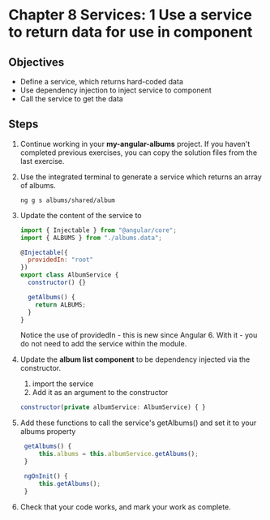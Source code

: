 # Chapter 8 Services: 1 Use a service to return data for use in component

## Objectives

- Define a service, which returns hard-coded data
- Use dependency injection to inject service to component
- Call the service to get the data

## Steps

1. Continue working in your **my-angular-albums** project. If you haven't completed previous exercises, you can copy the solution files from the last exercise.

1. Use the integrated terminal to generate a service which returns an array of albums.

   ```
   ng g s albums/shared/album
   ```

1. Update the content of the service to

   ```javascript
   import { Injectable } from "@angular/core";
   import { ALBUMS } from "./albums.data";

   @Injectable({
     providedIn: "root"
   })
   export class AlbumService {
     constructor() {}

     getAlbums() {
       return ALBUMS;
     }
   }
   ```

   Notice the use of providedIn - this is new since Angular 6. With it - you do not need to add the service within the module.

1. Update the **album list component** to be dependency injected via the constructor.

   1. import the service
   2. Add it as an argument to the constructor

   ```javascript
   constructor(private albumService: AlbumService) { }
   ```

1. Add these functions to call the service's getAlbums() and set it to your albums property

   ```javascript
    getAlbums() {
        this.albums = this.albumService.getAlbums();
    }

    ngOnInit() {
        this.getAlbums();
    }
   ```

1. Check that your code works, and mark your work as complete.
